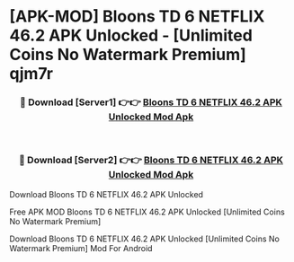 # [APK-MOD] Bloons TD 6 NETFLIX 46.2 APK Unlocked - [Unlimited Coins No Watermark Premium] qjm7r



<div align="center">
<h3>🔴 Download [Server1] 👉👉 <a href="https://momento.my/?title=Bloons_TD_6_NETFLIX_46.2_APK_Unlocked">Bloons TD 6 NETFLIX 46.2 APK Unlocked Mod Apk</a></h3><br>

<h3>🔴 Download [Server2] 👉👉 <a href="https://momento.my/?title=Bloons_TD_6_NETFLIX_46.2_APK_Unlocked">Bloons TD 6 NETFLIX 46.2 APK Unlocked Mod Apk</a></h3>
</div>



Download Bloons TD 6 NETFLIX 46.2 APK Unlocked 

Free APK MOD Bloons TD 6 NETFLIX 46.2 APK Unlocked [Unlimited Coins No Watermark Premium]

Download Bloons TD 6 NETFLIX 46.2 APK Unlocked [Unlimited Coins No Watermark Premium] Mod For Android
